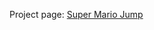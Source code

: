 <p>Project page: <a href="https://amazingbits.github.io/super-mario/" target="_blank">Super Mario Jump</a></p>